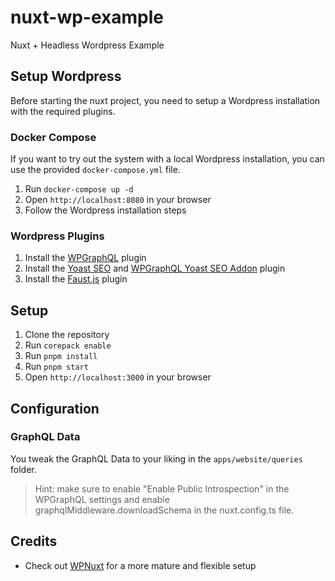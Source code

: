# nuxt-wp-example

Nuxt + Headless Wordpress Example

## Setup Wordpress

Before starting the nuxt project, you need to setup a Wordpress installation with the required plugins.

### Docker Compose

If you want to try out the system with a local Wordpress installation, you can use the provided `docker-compose.yml` file.

1. Run `docker-compose up -d`
2. Open `http://localhost:8080` in your browser
3. Follow the Wordpress installation steps

### Wordpress Plugins

1. Install the [WPGraphQL](https://wordpress.org/plugins/wp-graphql/) plugin
2. Install the [Yoast SEO](https://wordpress.org/plugins/wordpress-seo/) and [WPGraphQL Yoast SEO Addon](https://wordpress.org/plugins/add-wpgraphql-seo/) plugin
3. Install the [Faust.js](https://wordpress.org/plugins/faustwp/) plugin

## Setup

1. Clone the repository
2. Run `corepack enable`
3. Run `pnpm install`
4. Run `pnpm start`
5. Open `http://localhost:3000` in your browser

## Configuration

### GraphQL Data

You tweak the GraphQL Data to your liking in the `apps/website/queries` folder.

> Hint: make sure to enable "Enable Public Introspection" in the WPGraphQL settings and enable graphqlMiddleware.downloadSchema in the nuxt.config.ts file.

## Credits
- Check out [WPNuxt](https://github.com/wpnuxt/wpnuxt-core) for a more mature and flexible setup

